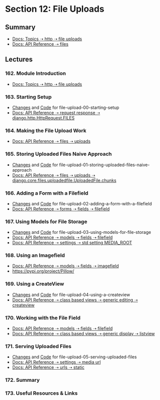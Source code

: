 # Section 12: File Uploads

## Summary

- [Docs: Topics ➝ http ➝ file uploads](https://docs.djangoproject.com/en/4.2/topics/http/file-uploads/)
- [Docs: API Reference ➝ files](https://docs.djangoproject.com/en/4.2/ref/files/)


## Lectures

### 162. Module Introduction

- [Docs: Topics ➝ http ➝ file uploads](https://docs.djangoproject.com/en/4.2/topics/http/file-uploads/)

### 163. Starting Setup

- [Changes](https://github.com/adibaba/django-practical-guide-course-code/compare/8096580..2b0415d) and
  [Code](https://github.com/adibaba/django-practical-guide-course-code/tree/file-upload-00-starting-setup)
  for file-upload-00-starting-setup
- [Docs: API Reference ➝ request response ➝ django.http.HttpRequest.FILES](https://docs.djangoproject.com/en/4.2/ref/request-response/#django.http.HttpRequest.FILES)

### 164. Making the File Upload Work

- [Docs: API Reference ➝ files ➝ uploads](https://docs.djangoproject.com/en/4.2/ref/files/uploads/)

### 165. Storing Uploaded Files Naive Approach

- [Changes](https://github.com/adibaba/django-practical-guide-course-code/compare/2b0415d..0e39713) and
  [Code](https://github.com/adibaba/django-practical-guide-course-code/tree/file-upload-01-storing-uploaded-files-naive-approach)
  for file-upload-01-storing-uploaded-files-naive-approach
- [Docs: API Reference ➝ files ➝ uploads ➝ django.core.files.uploadedfile.UploadedFile.chunks](https://docs.djangoproject.com/en/4.2/ref/files/uploads/#django.core.files.uploadedfile.UploadedFile.chunks)

### 166. Adding a Form with a Filefield

- [Changes](https://github.com/adibaba/django-practical-guide-course-code/compare/0e39713..22faf99) and
  [Code](https://github.com/adibaba/django-practical-guide-course-code/tree/file-upload-02-adding-a-form-with-a-filefield)
  for file-upload-02-adding-a-form-with-a-filefield
- [Docs: API Reference ➝ forms ➝ fields ➝  filefield](https://docs.djangoproject.com/en/4.2/ref/forms/fields/#filefield)

### 167. Using Models for File Storage

- [Changes](https://github.com/adibaba/django-practical-guide-course-code/compare/22faf99..42bdffa) and
  [Code](https://github.com/adibaba/django-practical-guide-course-code/tree/file-upload-03-using-models-for-file-storage)
  for file-upload-03-using-models-for-file-storage
- [Docs: API Reference ➝ models ➝ fields ➝ filefield](https://docs.djangoproject.com/en/4.2/ref/models/fields/#filefield)
- [Docs: API Reference ➝ settings ➝  std setting MEDIA_ROOT](https://docs.djangoproject.com/en/4.2/ref/settings/#std-setting-MEDIA_ROOT)

### 168. Using an Imagefield

- [Docs: API Reference ➝ models ➝ fields ➝ imagefield](https://docs.djangoproject.com/en/4.2/ref/models/fields/#imagefield)
- https://pypi.org/project/Pillow/

### 169. Using a CreateView

- [Changes](https://github.com/adibaba/django-practical-guide-course-code/compare/42bdffa..f0ce8f0) and
  [Code](https://github.com/adibaba/django-practical-guide-course-code/tree/file-upload-04-using-a-createview)
  for file-upload-04-using-a-createview
- [Docs: API Reference ➝ class based views ➝ generic editing ➝  createview](https://docs.djangoproject.com/en/4.2/ref/class-based-views/generic-editing/#createview)

### 170. Working with the File Field

- [Docs: API Reference ➝ models ➝ fields ➝ filefield](https://docs.djangoproject.com/en/4.2/ref/models/fields/#filefield)
- [Docs: API Reference ➝ class based views ➝ generic display ➝  listview](https://docs.djangoproject.com/en/4.2/ref/class-based-views/generic-display/#listview)

### 171. Serving Uploaded Files

- [Changes](https://github.com/adibaba/django-practical-guide-course-code/compare/f0ce8f0..91ceeb1) and
  [Code](https://github.com/adibaba/django-practical-guide-course-code/tree/file-upload-05-serving-uploaded-files)
  for file-upload-05-serving-uploaded-files
- [Docs: API Reference ➝ settings ➝ media url](https://docs.djangoproject.com/en/4.2/ref/settings/#media-url)
- [Docs: API Reference ➝ urls ➝ static](https://docs.djangoproject.com/en/4.2/ref/urls/#static)

### 172. Summary

### 173. Useful Resources & Links
